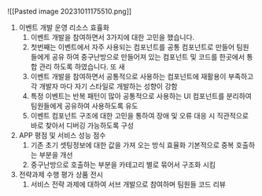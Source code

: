 
![[Pasted image 20231011175510.png]]

1. 이벤트 개발 운영 리소스 효휼화
	1. 이벤트 개발을 참여하면서 3가지에 대한 고민을 했습니다. 
	2. 첫번째는 이벤트에서 자주 사용되는 컴포넌트를 공통 컴포넌트로 만들어 팀원들에게 공유 하여 중구난방으로 만들어져 있는 컴포넌트 및 코드를 한곳에서 통합 관리 하도록 하였습니다. 또 새
	3. 이벤트 개발을 참여하면서 공통적으로 사용하는 컴포넌트에 재활용이 부족하고 각 개발자 마다 자기 스타일로 개발하는 성향이 강함
	4.  특정 이벤트는 반복 패턴이 많아 공통적으로 사용하는 UI 컴포넌트를 분리하여 팀원들에게 공유하여 사용하도록 유도 
	5. 이벤트 컴포넌트 구조에 대한 고민을 통하여 장애 및 오류 대응 시 직관적으로 바로 찾아서 디버깅 가능하도록 구성
3. APP 평점 및 서비스 성능 점수
	1. 기존 초기 셋팅정보에 대한 값을 가져 오는 방식 효율화 기본적으로 중복 호출하는 부분을 개선
	2. 중구난방으로 호출하는 부분을 카테고리 별로 묶어서 구조화 시킴
4. 전략과제 수행 평가 상품 전시
	1. 서비스 전략 과제에 대하여 서브 개발으로 참여하며 팀원들 코드 리뷰